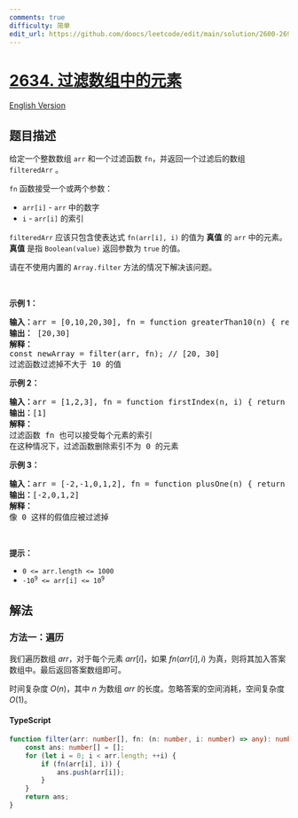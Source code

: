 ```yaml
---
comments: true
difficulty: 简单
edit_url: https://github.com/doocs/leetcode/edit/main/solution/2600-2699/2634.Filter%20Elements%20from%20Array/README.md
---
```


<!-- problem:start -->

# [2634. 过滤数组中的元素](https://leetcode.cn/problems/filter-elements-from-array)

[English Version](/solution/2600-2699/2634.Filter%20Elements%20from%20Array/README_EN.md)

## 题目描述

<!-- description:start -->

<p>给定一个整数数组&nbsp;<code>arr</code> 和一个过滤函数 <code>fn</code>，并返回一个过滤后的数组 <code>filteredArr</code> 。</p>

<p><code>fn</code> 函数接受一个或两个参数：</p>

<ul>
	<li><code>arr[i]</code> - <code>arr</code> 中的数字</li>
	<li><code>i</code> - <code>arr[i]</code> 的索引</li>
</ul>

<p><code>filteredArr</code> 应该只包含使表达式 <code>fn(arr[i], i)</code> 的值为 <strong>真值</strong> 的 <code>arr</code> 中的元素。<strong>真值</strong> 是指 <code>Boolean(value)</code>&nbsp;返回参数为&nbsp;<code>true</code> 的值。</p>

<p>请在不使用内置的 <code>Array.filter</code> 方法的情况下解决该问题。</p>

<p>&nbsp;</p>

<p><strong class="example">示例 1：</strong></p>

<pre>
<strong>输入：</strong>arr = [0,10,20,30], fn = function greaterThan10(n) { return n &gt; 10; }
<b>输出：</b> [20,30]
<b>解释：</b>
const newArray = filter(arr, fn); // [20, 30]
过滤函数过滤掉不大于 10 的值</pre>

<p><strong class="example">示例 2：</strong></p>

<pre>
<b>输入：</b>arr = [1,2,3], fn = function firstIndex(n, i) { return i === 0; }
<b>输出：</b>[1]
<strong>解释：</strong>
过滤函数 fn 也可以接受每个元素的索引
在这种情况下，过滤函数删除索引不为 0 的元素
</pre>

<p><strong class="example">示例 3：</strong></p>

<pre>
<b>输入：</b>arr = [-2,-1,0,1,2], fn = function plusOne(n) { return n + 1 }
<b>输出：</b>[-2,0,1,2]
<strong>解释：</strong>
像 0 这样的假值应被过滤掉
</pre>

<p>&nbsp;</p>

<p><strong>提示：</strong></p>

<ul>
	<li><code>0 &lt;= arr.length &lt;= 1000</code></li>
	<li><code><font face="monospace">-10<sup>9</sup>&nbsp;&lt;= arr[i] &lt;= 10<sup>9</sup></font></code></li>
</ul>

<!-- description:end -->

## 解法

<!-- solution:start -->

### 方法一：遍历

我们遍历数组 $arr$，对于每个元素 $arr[i]$，如果 $fn(arr[i], i)$ 为真，则将其加入答案数组中。最后返回答案数组即可。

时间复杂度 $O(n)$，其中 $n$ 为数组 $arr$ 的长度。忽略答案的空间消耗，空间复杂度 $O(1)$。

<!-- tabs:start -->

#### TypeScript

```ts
function filter(arr: number[], fn: (n: number, i: number) => any): number[] {
    const ans: number[] = [];
    for (let i = 0; i < arr.length; ++i) {
        if (fn(arr[i], i)) {
            ans.push(arr[i]);
        }
    }
    return ans;
}
```

<!-- tabs:end -->

<!-- solution:end -->

<!-- problem:end -->
